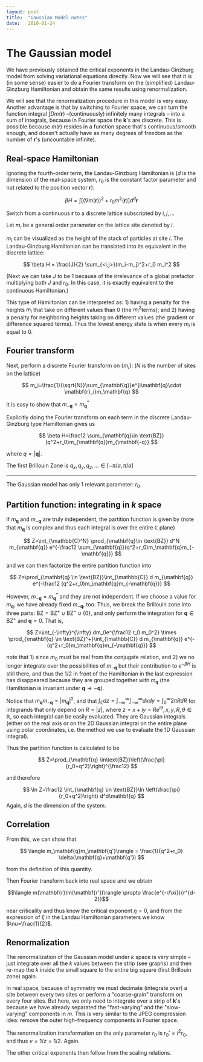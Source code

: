 ```yaml
---
layout: post
title:  "Gaussian Model notes"
date:   2016-01-24 
---
```


# The Gaussian model

We have previously obtained the critical exponents in the Landau-Ginzburg model from solving variational equations directly. Now we will see that it is (in some sense) easier to do a Fourier transform on the (simplified) Landau-Ginzburg Hamiltonian and obtain the same results using renormalization. 

We will see that the renormalization procedure in this model is very easy. Another advantage is that by switching to Fourier space, we can turn the function integral $\int D m(\mathbf{r})$ –(continuously) infinitely many integrals – into a sum of integrals, because in Fourier space the $\mathbf{k}$'s are discrete. This is possible because $m(\mathbf{r})$ resides in a function space that's continuous/smooth enough, and doesn't actually have as many degrees of freedom as the number of $\mathbf{r}$'s (uncountable infinite).

## Real-space Hamiltonian

Ignoring the fourth-order term, the Landau-Ginzburg Hamiltonian is ($d​$ is the dimension of the real-space system, $r_0​$ is the constant factor parameter and not related to the position vector $\mathbf{r}​$):

$$
\beta H=\int [(\nabla m(\mathbf{r}))^2+r_0m^2(\mathbf{r})]d^d \mathbf{r}
$$

Switch from a continuous $\mathbf{r}$ to a discrete lattice subscripted by $i,j,\dots$

Let $m_i$ be a general order parameter on the lattice site denoted by $i$.

$m_i$ can be visualized as the height of the stack of particles at site $i$. The Landau-Ginzburg Hamiltonian can be translated into its equivalent in the discrete lattice:



$$
\beta H = \frac{J}{2} \sum_{<i,j>}(m_i-m_j)^2+r_0 m_i^2
$$

(Next we can take $J$ to be 1 because of the irrelevance of a global prefactor multiplying both $J$ and $r_0$. In this case, it is exactly equivalent to the continuous Hamiltonian.)

This type of Hamiltonian can be interpreted as: 1) having a penalty for the heights $m_i​$ that take on different values than 0 (the $m_i^2​$ terms); and 2) having a penalty for neighboring heights taking on different values (the gradient or difference squared terms). Thus the lowest energy state is when every $m_i​$ is equal to 0.

## Fourier transform

Next, perform a discrete Fourier transform on $\{m_i\}$: ($N$ is the number of sites on the lattice)

$$
m_i=\frac{1}{\sqrt{N}}\sum_{\mathbf{q}}e^{i\mathbf{q}\cdot \mathbf{r}_i}m_\mathbf{q}
$$

It is easy to show that $m_{-\mathbf{q}}=m_{\mathbf{q}}^*$

Explicitly doing the Fourier transform on each term in the discrete Landau-Ginzburg type Hamiltonian gives us

$$
\beta H=\frac12 \sum_{\mathbf{q}\in \text{BZ}}(q^2+r_0)m_{\mathbf{q}}m_{\mathbf{-q}}
$$

where $q=|\mathbf{q}|$.

The first Brillouin Zone is $q_x,q_y,q_z,\dots \in [-\pi/a,\pi/a]$

----

The Gaussian model has only 1 relevant parameter: $r_0$.


## Partition function: integrating in $k$ space

If $m_\mathbf{q}$ and $m_{-\mathbf{q}}$ are truly independent, the partition function is given by (note that $m_\mathbf{q}$ is complex and thus each integral is over the entire $\mathbb{C}$ plane)

$$
Z=\int_{\mathbb{C}^N} \prod_{\mathbf{q}\in \text{BZ}} d^N m_{\mathbf{q}} e^{-\frac12 \sum_{\mathbf{q}}(q^2+r_0)m_\mathbf{q}m_{-\mathbf{q}}}
$$

and we can then factorize the entire partition function into

$$
Z=\prod_{\mathbf{q} \in \text{BZ}}\int_{\mathbb{C}} d m_{\mathbf{q}} e^{-\frac12 (q^2+r_0)m_\mathbf{q}m_{-\mathbf{q}}}
$$

However, $m_{-\mathbf{q}}=m_\mathbf{q}^*$ and they are not independent. If we choose a value for $m_\mathbf{q}$, we have already fixed $m_{-\mathbf{q}}$, too. Thus, we break the Brillouin zone into three parts: $\text{BZ}=\text{BZ}^+ \cup \text{BZ}^- \cup \{0\}$, and only perform the integration for $\mathbf{q}\in \text{BZ}^+$ and $\mathbf{q}=0$. That is,

$$
Z=\int_{-\infty}^{\infty} dm_0e^{\frac12 r_0 m_0^2} \times \prod_{\mathbf{q} \in \text{BZ}^+}\int_{\mathbb{C}} d m_{\mathbf{q}} e^{- (q^2+r_0)m_\mathbf{q}m_{-\mathbf{q}}}
$$

note that 1) since $m_0$ must be real from the conjugate relation, and 2) we no longer integrate over the possibilities of $m_{-\mathbf{q}}$ but their contribution to $e^{-\beta H}$ is still there, and thus the $1/2$ in front of the Hamiltonian in the last expression has disappeared because they are grouped together with $m_\mathbf{q}$ (the Hamiltonian is invariant under $\mathbf{q}\rightarrow -\mathbf{q}$).

Notice that $m_\mathbf{q}m_{-\mathbf{q}}=|m_\mathbf{q}|^2$, and that $\int_\mathbb{C} dz=\int_{-\infty}^\infty \int_{-\infty}^\infty  dxdy=\int_0^\infty 2\pi RdR$ for integrands that only depend on $R=|z|$, where $z=x+iy=Re^{i\theta}, x,y,R,\theta\in \mathbb{R}$, so each integral can be easily evaluated. They are Gaussian integrals (either on the real axis or on the 2D Gaussian integral on the entire plane using polar coordinates, i.e. the method we use to evaluate the 1D Gaussian integral).

Thus the partition function is calculated to be 

$$
Z=\prod_{\mathbf{q} \in\text{BZ}}\left(\frac{\pi}{r_0+q^2}\right)^{\frac12}
$$

and therefore

$$
\ln Z=\frac12 \int_{\mathbf{q} \in \text{BZ}}\ln \left(\frac{\pi}{r_0+q^2}\right) d^d\mathbf{q}
$$
Again, $d$ is the dimension of the system.

## Correlation

From this, we can show that 

$$
\langle m_\mathbf{q}m_\mathbf{q'}\rangle = \frac{1}{q^2+r_0} \delta(\mathbf{q}+\mathbf{q'})
$$

from the definition of this quantity.

Then Fourier transform back into real space and we obtain 

$$\langle m(\mathbf{r})m(\mathbf{r'})\rangle \propto  \frac{e^{-r/\xi}}{r^{d-2}}$$

near criticality and thus know the critical exponent $\eta=0$, and from the expression of $\xi$ in the Landau Hamiltonian parameters we know $\nu=\frac{1}{2}$.

## Renormalization

The renormalization of the Gaussian model under $k$ space is very simple – just integrate over all the $k$ values between the strip (see graphs) and then re-map the $k$ inside the small square to the entire big square (first Brillouin zone) again. 

In real space, because of symmetry we must decimate (integrate over) a site between every two sites or perform a "coarse-grain" transform on every four sites. But here, we only need to integrate over a strip of $\mathbf{k}$'s because we have already separated the "fast-varying" and the "slow-varying" components in $m$. This is very similar to the JPEG compression idea: remove the outer high-frequency components in Fourier space.

The renormalization transformation on the only parameter $r_0$ is $r_0'=l^2 r_0$, and thus $\nu=1/z=1/2$. Again.

The other critical exponents then follow from the scaling relations.
